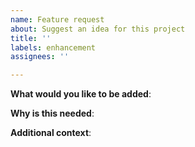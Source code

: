 ```yaml
---
name: Feature request
about: Suggest an idea for this project
title: ''
labels: enhancement
assignees: ''

---
```


**What would you like to be added**:

**Why is this needed**:

**Additional context**:
<!-- Add any other context or screenshots about the feature request here. -->